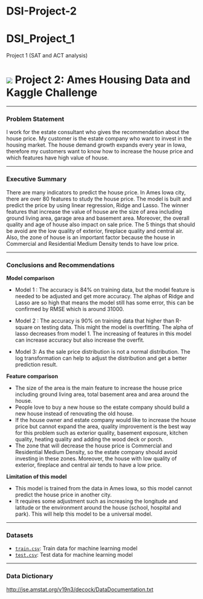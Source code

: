 # DSI-Project-2
# DSI_Project_1
Project 1 (SAT and ACT analysis)

# ![](https://ga-dash.s3.amazonaws.com/production/assets/logo-9f88ae6c9c3871690e33280fcf557f33.png) Project 2: Ames Housing Data and Kaggle Challenge

---
### Problem Statement

I work for the estate consultant who gives the recommendation about the house price. My customer is the estate company who want to invest in the housing market. The house demand growth expands every year in Iowa, therefore my customers want to know how to increase the house price and which features have high value of house.

---
### Executive Summary

There are many indicators to predict the house price. In Ames Iowa city, there are over 80 features to study the house price. The model is built and predict the price by using linear regression, Ridge and Lasso. The winner features that increase the value of house are the size of area including ground living area, garage area and basement area. Moreover, the overall quality and age of house also impact on sale price. The 5 things that should be avoid are the low quality of exterior, fireplace quality and central air. Also, the zone of house is an important factor because the house in Commercial and Residential Medium Density tends to have low price.

---
### Conclusions and Recommendations

**Model comparison**

- Model 1 : The accuracy is 84% on training data, but the model feature is needed to be adjusted and get more accuracy. The alphas of Ridge and Lasso are so high that means the model still has some error, this can be confirmed by RMSE which is around 31000.

- Model 2 : The accuracy is 90% on training data that higher than R-square on testing data. This might the model is overfitting. The alpha of lasso decreases from model 1. The increasing of features in this model can increase accuracy but also increase the overfit.

- Model 3: As the sale price distribution is not a normal distribution. The log transformation can help to adjust the distribution and get a better prediction result.

**Feature comparison**

- The size of the area is the main feature to increase the house price including ground living area, total basement area and area around the house.
- People love to buy a new house so the estate company should build a new house instead of renovating the old house.
- If the house owner and estate company would like to increase the house price but cannot expand the area, quality improvement is the best way for this problem such as exterior quality, basement exposure, kitchen quality, heating quality and adding the wood deck or porch.
- The zone that will decrease the house price is Commercial and Residential Medium Density, so the estate company should avoid investing in these zones. Moreover, the house with low quality of exterior, fireplace and central air tends to have a low price.

**Limitation of this model**

- This model is trained from the data in Ames Iowa, so this model cannot predict the house price in another city. 
- It requires some adjustment such as increasing the longitude and latitude or the environment around the house (school, hospital and park). This will help this model to be a universal model.

---
### Datasets

* [`train.csv`](./datasets/train.csv): Train data for machine learning model 
* [`test.csv`](./datasets/test.csv): Test data for machine learning model

---
### Data Dictionary

http://jse.amstat.org/v19n3/decock/DataDocumentation.txt


